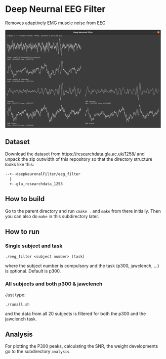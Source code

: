 # Deep Neurnal EEG Filter

Removes adaptively EMG muscle noise from EEG

![alt tag](screenshot.png)

## Dataset

Download the dataset from https://researchdata.gla.ac.uk/1258/
and unpack the zip outwidth of this repository so that the directory
structure looks like this:
```
--+--deepNeuronalFilter/eeg_filter
  |
  +--gla_researchdata_1258
```


## How to build

Go to the parent directory and run `cmake .` and `make` from there initially. Then you can
also do `make` in this subdirectory later.

## How to run

### Single subject and task
```
./eeg_filter <subject number> [task]
```
where the subject number is compulsory and the task
(p300, jawclench, ...) is optional. Default is p300.

### All subjects and both p300 & jawclench

Just type:
```
./runall.sh
```
and the data from all 20 subjects is filtered for both
the p300 and the jawclench task.

## Analysis

For plotting the P300 peaks, calculating the SNR, the weight
developments go to the subdirectory `analysis`.
